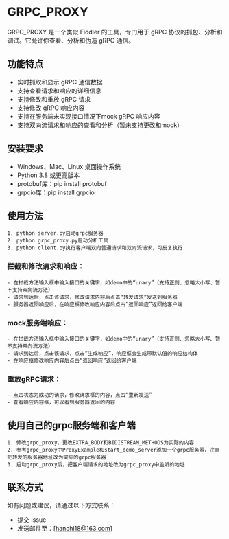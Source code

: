 # GRPC_PROXY

GRPC_PROXY 是一个类似 Fiddler 的工具，专门用于 gRPC 协议的抓包、分析和调试。它允许你查看、分析和伪造 gRPC 通信。

## 功能特点

- 实时抓取和显示 gRPC 通信数据
- 支持查看请求和响应的详细信息
- 支持修改和重放 gRPC 请求
- 支持修改 gRPC 响应内容
- 支持在服务端未实现接口情况下mock gRPC 响应内容
- 支持双向流请求和响应的查看和分析（暂未支持更改和mock）

## 安装要求

- Windows、Mac、Linux 桌面操作系统
- Python 3.8 或更高版本
- protobuf库：pip install protobuf
- grpcio库：pip install grpcio

## 使用方法
    1. python server.py启动grpc服务器
    2. python grpc_proxy.py启动分析工具
    3. python client.py执行客户端双向普通请求和双向流请求，可反复执行

### 拦截和修改请求和响应：
    - 在拦截方法输入框中输入接口的关键字，如demo中的“unary”（支持正则、忽略大小写、暂不支持双向流方法）
    - 请求到达后，点击该请求，修改请求内容后点击“转发请求”发送到服务器
    - 服务器返回响应后，在响应框修改响应内容后点击“返回响应”返回给客户端

### mock服务端响应：
    - 在拦截方法输入框中输入接口的关键字，如demo中的“unary”（支持正则、忽略大小写、暂不支持双向流方法）
    - 请求到达后，点击该请求，点击“生成响应”，响应框会生成带默认值的响应结构体
    - 在响应框修改响应内容后点击“返回响应”返回给客户端

### 重放gRPC请求：
    - 点击状态为成功的请求，修改请求框的内容，点击“重新发送”
    - 查看响应内容框，可以看到服务器返回的内容

## 使用自己的grpc服务端和客户端
    1. 修改grpc_proxy，更改EXTRA_BODY和BIDISTREAM_METHODS为实际的内容
    2. 参考grpc_proxy中ProxyExample和start_demo_server添加一个grpc服务器，注意把转发的服务器地址改为实际的grpc服务器
    3. 启动grpc_proxy后，把客户端请求的地址改为grpc_proxy中监听的地址

## 联系方式

如有问题或建议，请通过以下方式联系：
- 提交 Issue
- 发送邮件至：[hanchi18@163.com]
